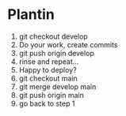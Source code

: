 # Plantin

1. git checkout develop
2. Do your work, create commits
3. git push origin develop
4. rinse and repeat...
5. Happy to deploy?
6. git checkout main
7. git merge develop main
8. git push origin main
9. go back to step 1
